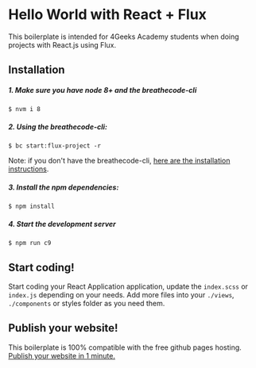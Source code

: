 # Hello World with React + Flux

This boilerplate is intended for 4Geeks Academy students when doing projects with React.js using Flux.

## Installation

##### 1. Make sure you have node 8+ and the breathecode-cli
```
$ nvm i 8
```

##### 2. Using the breathecode-cli:
```
$ bc start:flux-project -r
```
Note: if you don't have the breathecode-cli, [here are the installation instructions](https://github.com/breatheco-de/breathecode-cli).

##### 3. Install the npm dependencies:
```
$ npm install
```

##### 4. Start the development server
```
$ npm run c9
```
## Start coding! 

Start coding your React Application application, update the `index.scss` or `index.js` depending on your needs.
Add more files into your `./views`, `./components` or styles folder as you need them.

## Publish your website! 

This boilerplate is 100% compatible with the free github pages hosting. [Publish your website in 1 minute.](https://github.com/4GeeksAcademy/vanillajs-hello#8-how-do-i-publish-the-website)
